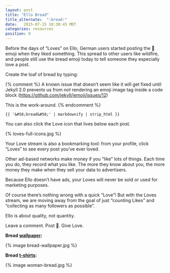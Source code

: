 ```yaml
---
layout: post
title: "Ello Bread"
title_alternate:  ":bread:"
date:   2015-07-15 10:30:45 MDT
categories: resources
position: 9
---
```

Before the days of “Loves” on Ello, German users started posting the :bread: emoji when they liked something. This spread to other users like wildfire, and people still use the bread emoji today to tell someone they especially love a post.

Create the loaf of bread by typing:

{% comment %}
A known issue that doesn’t seem like it will get fixed until Jekyll 2.0
prevents us from _not_ rendering an emoji image tag inside a code block
(https://github.com/jekyll/jemoji/issues/12)

This is the work-around.
{% endcomment %}

`{{ '&#58;bread&#58;' | markdownify | strip_html }}`

You can also click the Love icon that lives below each post.

{% loves-full-icons.jpg %}

Your Love stream is also a bookmarking tool: from your profile, click “Loves” to see every post you’ve ever loved.

Other ad-based networks make money if you “like” lots of things. Each time you do, they record what you like. The more they know about you, the more money they make when they sell your data to advertisers.

Because Ello doesn’t have ads, your Loves will never be sold or used for marketing purposes.

Of course there’s nothing wrong with a quick “Love”! But with the Loves stream, we are moving away from the goal of just “counting Likes” and “collecting as many followers as possible”.

Ello is about quality, not quantity.

Leave a comment. Post :bread:. Give Love.

**Bread [wallpaper](/wtf/resources/wallpapers/):**

{% image bread-wallpaper.jpg %}

**Bread [t-shirts](http://ello.threadless.com/#/product/bread/mens):**

{% image woman-bread.jpg %}
